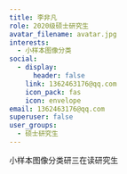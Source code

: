 ```yaml
---
title: 李非凡
role: 2020级硕士研究生
avatar_filename: avatar.jpg
interests:
  - 小样本图像分类
social:
  - display:
      header: false
    link: 1362463176@qq.com
    icon_pack: fas
    icon: envelope
email: 1362463176@qq.com
superuser: false
user_groups:
  - 硕士研究生
---
```

小样本图像分类研三在读研究生